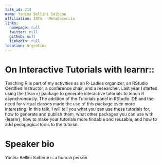 ```yaml
---
talk_id: 214
name: Yanina Bellini Saibene
affiliation: INTA - MetaDocencia
links:
  homepage: null
  twitter: null
  github: null
  linkedin: null
location: Argentina
---
```


# On Interactive Tutorials with learnr::

Teaching R is part of my activities as an R-Ladies organizer, an RStudio Certified Instructor, a conference chair, and a researcher. Last year I started using the {learnr} package to generate interactive tutorials to teach R asynchronously. The addition of the Tutorials panel in RStudio IDE and the need for virtual classes made the use of this package even more interesting. In this talk, I will tell you what you can use these tutorials for, how to generate and publish them, what other packages you can use with {learnr}, how to make your tutorials more findable and reusable, and how to add pedagogical tools to the tutorial.

# Speaker bio

Yanina Bellini Saibene is a human person.
